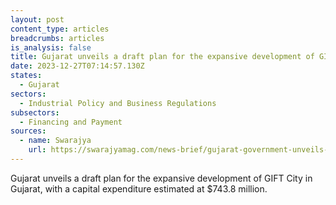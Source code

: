 ```yaml
---
layout: post
content_type: articles
breadcrumbs: articles
is_analysis: false
title: Gujarat unveils a draft plan for the expansive development of GIFT City
date: 2023-12-27T07:14:57.130Z
states:
  - Gujarat
sectors:
  - Industrial Policy and Business Regulations
subsectors:
  - Financing and Payment
sources:
  - name: Swarajya
    url: https://swarajyamag.com/news-brief/gujarat-government-unveils-ambitious-rs-6200-crore-plan-for-gift-city-expansion-over-15-years
---
```

Gujarat unveils a draft plan for the expansive development of GIFT City in Gujarat, with a capital expenditure estimated at $743.8 million.